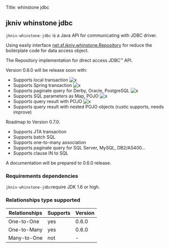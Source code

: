 Title: whinstone jdbc

jkniv whinstone jdbc
--------------------

`jkniv-whinstone-jdbc` is a Java API for communicating with JDBC driver. 

Using easily interface <a href="http://jkniv.sourceforge.net/api-docs/net/sf/jkniv/whinstone/Repository.html">net.sf.jkniv.whinstone.Repository</a>
for reduce the boilerplate code for data access object.

The Repository implementation for direct access JDBC™ API. 

Version 0.6.0 will be release soon with:

- Supports local transaction ![x](check.png)
- Supports Spring transaction  ![x](check.png)
- Supports paginate query for Derby, Oracle, PostgreSQL ![x](check.png)
- Supports SQL parameters as Map, POJO ![x](check.png)
- Supports query result with POJO ![x](check.png)
- Supports query result with nested POJO objects (rustic supports, needs improve)

Roadmap to Version 0.7.0.

- Supports JTA transaction
- Supports batch SQL
- Supports one-to-many association
- Supports paginate query for SQL Server, MySQL, DB2/AS400... 
- Supports clause IN to SQL


A documentation will be prepared to 0.6.0 release.

### Requirements dependencies

`jkniv-whinstone-jdbc`require JDK 1.6 or high.



### Relationships type supported

| Relationships  | Supports | Version|
| -------------- | -------- |--------|
|One-to-One      |   yes    | 0.6.0  |
|One-to-Many     |   yes    | 0.6.0  |
|Many-to-One     |   not    |   -    |


